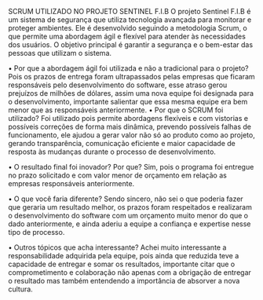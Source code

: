 SCRUM UTILIZADO NO PROJETO SENTINEL F.I.B
O projeto Sentinel F.I.B é um sistema de segurança que utiliza tecnologia avançada para monitorar e proteger ambientes. Ele é desenvolvido seguindo a metodologia Scrum, o que permite uma abordagem ágil e flexível para atender às necessidades dos usuários. O objetivo principal é garantir a segurança e o bem-estar das pessoas que utilizam o sistema.

•	Por que a abordagem ágil foi utilizada e não a tradicional para o projeto?
Pois os prazos de entrega foram ultrapassados pelas empresas que ficaram responsáveis pelo desenvolvimento do software, esse atraso gerou prejuízos de milhões de dólares, assim uma nova equipe foi designada para o desenvolvimento, importante salientar que essa mesma equipe era bem menor que as responsáveis anteriormente. 
•	Por que o SCRUM foi utilizado?
Foi utilizado pois permite abordagens flexíveis e com vistorias e possíveis correções de forma mais dinâmica, prevendo possíveis falhas de funcionamento, ele ajudou a gerar valor não só ao produto como ao projeto, gerando transparência, comunicação eficiente e maior capacidade de resposta às mudanças durante o processo de desenvolvimento.

•	O resultado final foi inovador? Por que?
Sim, pois o programa foi entregue no prazo solicitado e com valor menor de orçamento em relação as empresas responsáveis anteriormente. 

•	O que você faria diferente?
Sendo sincero, não sei o que poderia fazer que geraria um resultado melhor, os prazos foram respeitados e realizaram o desenvolvimento do software com um orçamento muito menor do que o dado anteriormente, e ainda aderiu a equipe a confiança e expertise nesse tipo de processo. 

•	Outros tópicos que acha interessante?
Achei muito interessante a responsabilidade adquirida pela equipe, pois ainda que reduzida teve a capacidade de entregar e somar os resultados, importante citar que o comprometimento e colaboração não apenas com a obrigação de entregar o resultado mas também entendendo a importância de absorver a nova cultura. 

